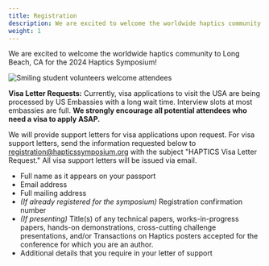 ```yaml
---
title: Registration
description: We are excited to welcome the worldwide haptics community to Long Beach, CA for the 2024 Haptics Symposium!
weight: 1
---
```

<!--
---
title: Registration
description: Register for Haptics Symposium 2024 now!
weight: 1
---
-->

We are excited to welcome the worldwide haptics community to Long Beach, CA for the 2024 Haptics Symposium!
<!--
To register, [click here to visit the registration site](http://www.cvent.com/d/kyqc6d/1Q)!  Participants may register for the full conference or for a single day.  Note that this year there is an early bird deadline (January 31, 2020), in addition to standard (February 21, 2020, Midnight, U.S. Eastern Time) and onsite deadlines.
-->

![Smiling student volunteers welcome attendees](/img/slide-image-6-crop.jpg)

<!--
## **Conference Rates**

<table>
<thead>
<tr>
<th align="left" bgcolor="#DDDDDD"><strong>Participant&nbsp;</strong></th> 
<th align="left" bgcolor="#DDDDDD"><strong>Early Bird&nbsp;&nbsp;</strong></th>
<th align="left" bgcolor="#DDDDDD"><strong>Early Bird&nbsp;&nbsp;</strong></th>
<th align="left" bgcolor="#DDDDDD"><strong>Standard&nbsp;&nbsp;</strong></th>
<th align="left" bgcolor="#DDDDDD"><strong>Standard&nbsp;&nbsp;</strong></th>
<th align="left" bgcolor="#DDDDDD"><strong>Onsite&nbsp;&nbsp;</strong></th>
<th align="left" bgcolor="#DDDDDD"><strong>Onsite&nbsp;&nbsp;</strong></th>
</tr>
<tr>
<th align="left" bgcolor="#DDDDDD"><strong></strong></th>
<th align="left" bgcolor="#DDDDDD"><strong>Full</strong></th>
<th align="left" bgcolor="#DDDDDD"><strong>1 Day</strong></th>
<th align="left" bgcolor="#DDDDDD"><strong>Full</strong></th>
<th align="left" bgcolor="#DDDDDD"><strong>1 Day</strong></th>
<th align="left" bgcolor="#DDDDDD"><strong>Full</strong></th>
<th align="left" bgcolor="#DDDDDD"><strong>1 Day</strong></th>
</tr>
</thead>

<tbody>
<tr>
<td align="left"><strong>Member&nbsp;</strong></td>
<td align="left">775</td>
<td align="left">350</td>
<td align="left">850</td>
<td align="left">385</td>
<td align="left">950</td>
<td align="left">430</td>
</tr>

<tr>
<td align="left"><strong>Non-Member&nbsp;</strong></td>
<td align="left">930</td>
<td align="left">420</td>
<td align="left">1020</td>
<td align="left">460</td>
<td align="left">1140</td>
<td align="left">520</td>
</tr>

<tr>
<td align="left"><strong>Student Member&nbsp;&nbsp;</strong></td>
<td align="left">465</td>
<td align="left">210</td>
<td align="left">510</td>
<td align="left">230</td>
<td align="left">570</td>
<td align="left">260</td>
</tr>

<tr>
<td align="left"><strong>Student Non-Member&nbsp;&nbsp;</strong></td>
<td align="left">560</td>
<td align="left">250</td>
<td align="left">610</td>
<td align="left">275</td>
<td align="left">685</td>
<td align="left">310</td>
</tr>

<tr>
<td align="left"><strong>Life Member&nbsp;</strong></td>
<td align="left">465</td>
<td align="left">210</td>
<td align="left">510</td>
<td align="left">230</td>
<td align="left">570</td>
<td align="left">260</td>
</tr>
</tbody>
</table>

_All figures are in USD._\
Member: Regular Member of IEEE or TCH\
Life Member: IEEE Life Member
-->

**Visa Letter Requests:** Currently, visa applications to visit the USA are being processed by US Embassies with a long wait time. Interview slots at most embassies are full. __We strongly encourage all potential attendees who need a visa to apply ASAP.__

We will provide support letters for visa applications upon request. For visa support letters, send the information requested below to registration@hapticssymposium.org with the subject "HAPTICS Visa Letter Request." All visa support letters will be issued via email.

* Full name as it appears on your passport
* Email address
* Full mailing address
* _(If already registered for the symposium)_ Registration confirmation number
* _(If presenting)_ Title(s) of any technical papers, works-in-progress papers, hands-on demonstrations, cross-cutting challenge presentations, and/or Transactions on Haptics posters accepted for the conference for which you are an author.
* Additional details that you require in your letter of support